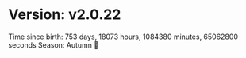 # Version: v2.0.22
Time since birth: 753 days, 18073 hours, 1084380 minutes, 65062800 seconds
Season: Autumn 🍁
